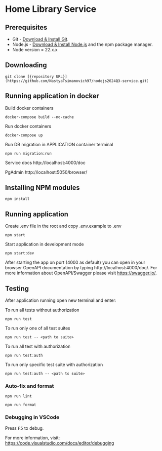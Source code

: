 # Home Library Service

## Prerequisites

- Git - [Download & Install Git](https://git-scm.com/downloads).
- Node.js - [Download & Install Node.js](https://nodejs.org/en/download/) and the npm package manager.
- Node version = 22.x.x

## Downloading

```
git clone [{repository URL}](https://github.com/NastyaTsimanovich97/nodejs2024Q3-service.git)
```

## Running application in docker

Build docker containers
```
docker-compose build --no-cache
```

Run docker containers
```
docker-compose up
```

Run DB migration in APPLICATION container terminal
```
npm run migration:run
```

Service docs
http://localhost:4000/doc

PgAdmin
http://localhost:5050/browser/

## Installing NPM modules

```
npm install
```

## Running application
Create .env file in the root and copy .env.example to .env

```
npm start
```

Start application in development mode
```
npm start:dev 
```

After starting the app on port (4000 as default) you can open
in your browser OpenAPI documentation by typing http://localhost:4000/doc/.
For more information about OpenAPI/Swagger please visit https://swagger.io/.

## Testing

After application running open new terminal and enter:

To run all tests without authorization

```
npm run test
```

To run only one of all test suites

```
npm run test -- <path to suite>
```

To run all test with authorization

```
npm run test:auth
```

To run only specific test suite with authorization

```
npm run test:auth -- <path to suite>
```

### Auto-fix and format

```
npm run lint
```

```
npm run format
```

### Debugging in VSCode

Press <kbd>F5</kbd> to debug.

For more information, visit: https://code.visualstudio.com/docs/editor/debugging
